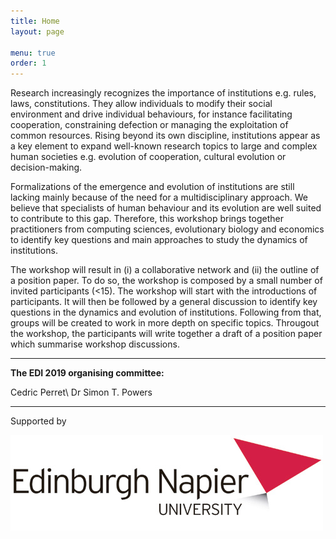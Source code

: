 ```yaml
---
title: Home
layout: page

menu: true
order: 1
---
```


Research increasingly recognizes the importance of institutions e.g. rules, laws, constitutions. They allow individuals to modify their social environment and drive individual behaviours, for instance facilitating cooperation, constraining defection or managing the exploitation of common resources. Rising beyond its own discipline, institutions appear as a key element to expand well-known research topics to large and complex human societies e.g. evolution of cooperation, cultural evolution or decision-making.

Formalizations of the emergence and evolution of institutions are still lacking mainly because of the need for a multidisciplinary approach. We believe that specialists of human behaviour and its evolution are well suited to contribute to this gap. Therefore, this workshop brings together practitioners from computing sciences, evolutionary biology and economics to identify key questions and main approaches to study the dynamics of institutions.

The workshop will result in (i) a collaborative network and (ii) the outline of a position paper.  To do so, the workshop is composed by a small number of invited participants (<15). The workshop will start with the introductions of participants. It will then be followed by a general discussion to identify key questions in the dynamics and evolution of institutions. Following from that, groups will be created to work in more depth on specific topics. Througout the workshop, the participants will write together a draft of a position paper which summarise workshop discussions.

___
**The EDI 2019 organising committee:**

Cedric Perret\\
Dr Simon T. Powers

___
Supported by 

![Edinburgh Napier University](/assets/img/napierLogo.jpg)
